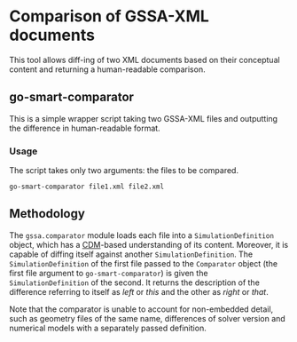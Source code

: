 # Comparison of GSSA-XML documents

This tool allows diff-ing of two XML documents based on their conceptual content
and returning a human-readable comparison.

## go-smart-comparator

This is a simple wrapper script taking two GSSA-XML files and outputting the
difference in human-readable format.

### Usage

The script takes only two arguments: the files to be compared.

    go-smart-comparator file1.xml file2.xml

## Methodology

The ``gssa.comparator`` module loads each file into a
``SimulationDefinition`` object, which has a [CDM](cdm.md)-based understanding
of its content. Moreover, it is capable of diffing itself against another
``SimulationDefinition``. The ``SimulationDefinition`` of the first file passed
to the ``Comparator`` object (the first file argument to
``go-smart-comparator``) is given the ``SimulationDefinition`` of the second. It
returns the description of the difference referring to itself as *left* or
*this* and the other as *right* or *that*.

Note that the comparator is unable to account for non-embedded detail, such as
geometry files of the same name, differences of solver version and numerical
models with a separately passed definition.
